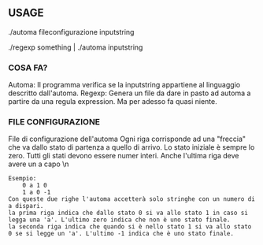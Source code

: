 
## USAGE
./automa fileconfigurazione inputstring

./regexp something | ./automa inputstring

### COSA FA?
Automa: Il programma verifica se la inputstring appartiene al linguaggio descritto dall'automa.
Regexp: Genera un file da dare in pasto ad automa a partire da una regula expression. Ma per adesso fa quasi niente.

### FILE CONFIGURAZIONE
File di configurazione dell'automa
	Ogni riga corrisponde ad una "freccia" che va dallo stato di partenza a quello di arrivo.
	Lo stato iniziale è sempre lo zero.
	Tutti gli stati devono essere numer interi.
	Anche l'ultima riga deve avere un a capo \n
	
	Esempio:
		0 a 1 0	
		1 a 0 -1
	Con queste due righe l'automa accetterà solo stringhe con un numero di a dispari.
	la prima riga indica che dallo stato 0 si va allo stato 1 in caso si legga una 'a'. L'ultimo zero indica che non è uno stato finale.
	la seconda riga indica che quando si è nello stato 1 si va allo stato 0 se si legge un 'a'. L'ultimo -1 indica che è uno stato finale.
